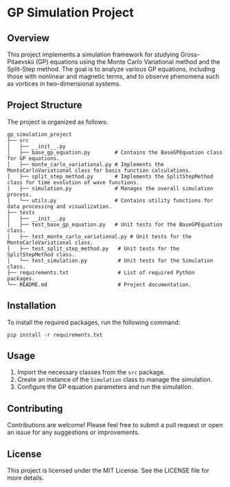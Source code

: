 # GP Simulation Project

## Overview
This project implements a simulation framework for studying Gross-Pitaevskii (GP) equations using the Monte Carlo Variational method and the Split-Step method. The goal is to analyze various GP equations, including those with nonlinear and magnetic terms, and to observe phenomena such as vortices in two-dimensional systems.

## Project Structure
The project is organized as follows:

```
gp_simulation_project
├── src
│   ├── __init__.py
│   ├── base_gp_equation.py        # Contains the BaseGPEquation class for GP equations.
│   ├── monte_carlo_variational.py # Implements the MonteCarloVariational class for basis function calculations.
│   ├── split_step_method.py       # Implements the SplitStepMethod class for time evolution of wave functions.
│   ├── simulation.py              # Manages the overall simulation process.
│   └── utils.py                   # Contains utility functions for data processing and visualization.
├── tests
│   ├── __init__.py
│   ├── test_base_gp_equation.py   # Unit tests for the BaseGPEquation class.
│   ├── test_monte_carlo_variational.py # Unit tests for the MonteCarloVariational class.
│   ├── test_split_step_method.py   # Unit tests for the SplitStepMethod class.
│   └── test_simulation.py          # Unit tests for the Simulation class.
├── requirements.txt                # List of required Python packages.
└── README.md                       # Project documentation.
```

## Installation
To install the required packages, run the following command:

```
pip install -r requirements.txt
```

## Usage
1. Import the necessary classes from the `src` package.
2. Create an instance of the `Simulation` class to manage the simulation.
3. Configure the GP equation parameters and run the simulation.

## Contributing
Contributions are welcome! Please feel free to submit a pull request or open an issue for any suggestions or improvements.

## License
This project is licensed under the MIT License. See the LICENSE file for more details.
